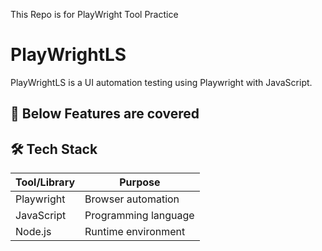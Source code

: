 This Repo is for PlayWright Tool Practice 

# PlayWrightLS

PlayWrightLS is a UI automation testing using Playwright with JavaScript. 

## 🚀 Below Features are covered 



## 🛠️ Tech Stack

| Tool/Library      | Purpose                           |
|-------------------|-----------------------------------|
| Playwright        | Browser automation                |
| JavaScript | Programming language           |
| Node.js           | Runtime environment               |



